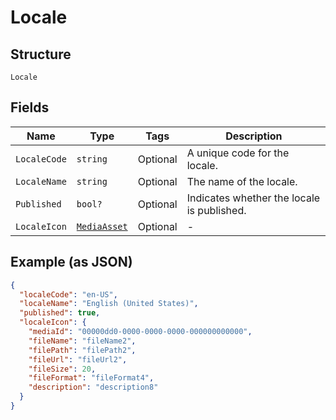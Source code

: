 
# Locale

## Structure

`Locale`

## Fields

| Name | Type | Tags | Description |
|  --- | --- | --- | --- |
| `LocaleCode` | `string` | Optional | A unique code for the locale. |
| `LocaleName` | `string` | Optional | The name of the locale. |
| `Published` | `bool?` | Optional | Indicates whether the locale is published. |
| `LocaleIcon` | [`MediaAsset`](../../doc/models/media-asset.md) | Optional | - |

## Example (as JSON)

```json
{
  "localeCode": "en-US",
  "localeName": "English (United States)",
  "published": true,
  "localeIcon": {
    "mediaId": "00000dd0-0000-0000-0000-000000000000",
    "fileName": "fileName2",
    "filePath": "filePath2",
    "fileUrl": "fileUrl2",
    "fileSize": 20,
    "fileFormat": "fileFormat4",
    "description": "description8"
  }
}
```

